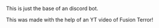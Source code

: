 This is just the base of an discord bot.

This was made with the help of an YT video of Fusion Terror!


